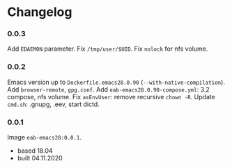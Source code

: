 # Changelog

### 0.0.3

Add `EDAEMON` parameter. Fix `/tmp/user/$UID`. Fix `nolock` for nfs volume.

### 0.0.2

Emacs version up to `Dockerfile.emacs28.0.90` (`--with-native-compilation`).
Add `browser-remote`, `gpg.conf`.
Add `eab-emacs28.0.90-compose.yml`: 3.2 compose, nfs volume.
Fix `asEnvUser`: remove recursive `chown -R`.
Update `cmd.sh`: .gnupg, .eev, start dictd.

### 0.0.1

Image `eab-emacs28:0.0.1`.

* based 18.04
* built 04.11.2020
